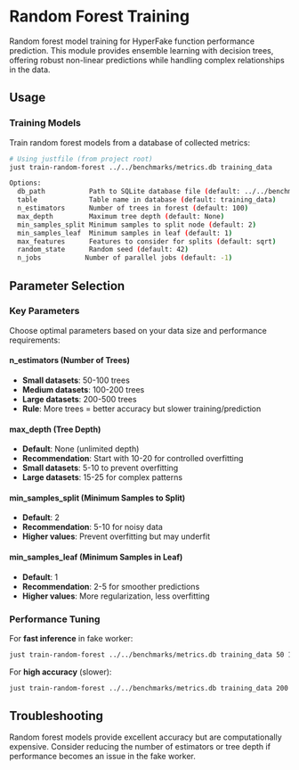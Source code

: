 # Random Forest Training

Random forest model training for HyperFake function performance prediction. This module provides ensemble learning with decision trees, offering robust non-linear predictions while handling complex relationships in the data.

## Usage

### Training Models

Train random forest models from a database of collected metrics:

```bash
# Using justfile (from project root)
just train-random-forest ../../benchmarks/metrics.db training_data

Options:
  db_path           Path to SQLite database file (default: ../../benchmarks/metrics.db)
  table             Table name in database (default: training_data)
  n_estimators      Number of trees in forest (default: 100)
  max_depth         Maximum tree depth (default: None)
  min_samples_split Minimum samples to split node (default: 2)
  min_samples_leaf  Minimum samples in leaf (default: 1)
  max_features      Features to consider for splits (default: sqrt)
  random_state      Random seed (default: 42)
  n_jobs           Number of parallel jobs (default: -1)
```

## Parameter Selection

### Key Parameters

Choose optimal parameters based on your data size and performance requirements:

#### **n_estimators** (Number of Trees)
- **Small datasets**: 50-100 trees
- **Medium datasets**: 100-200 trees  
- **Large datasets**: 200-500 trees
- **Rule**: More trees = better accuracy but slower training/prediction

#### **max_depth** (Tree Depth)
- **Default**: None (unlimited depth)
- **Recommendation**: Start with 10-20 for controlled overfitting
- **Small datasets**: 5-10 to prevent overfitting
- **Large datasets**: 15-25 for complex patterns

#### **min_samples_split** (Minimum Samples to Split)
- **Default**: 2
- **Recommendation**: 5-10 for noisy data
- **Higher values**: Prevent overfitting but may underfit

#### **min_samples_leaf** (Minimum Samples in Leaf)
- **Default**: 1  
- **Recommendation**: 2-5 for smoother predictions
- **Higher values**: More regularization, less overfitting

### Performance Tuning

For **fast inference** in fake worker:
```bash
just train-random-forest ../../benchmarks/metrics.db training_data 50 10 5 2
```

For **high accuracy** (slower):
```bash
just train-random-forest ../../benchmarks/metrics.db training_data 200 "" 2 1
```

## Troubleshooting

Random forest models provide excellent accuracy but are computationally expensive. Consider reducing the number of estimators or tree depth if performance becomes an issue in the fake worker.